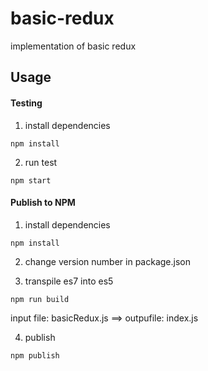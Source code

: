 # basic-redux

implementation of basic redux

## Usage

#### Testing

1.  install dependencies

```
npm install
```

2.  run test

```
npm start
```

#### Publish to NPM

1.  install dependencies

```
npm install
```

2.  change version number in package.json

3.  transpile es7 into es5

```
npm run build
```

input file: basicRedux.js ==> outpufile: index.js

4.  publish

```
npm publish
```
